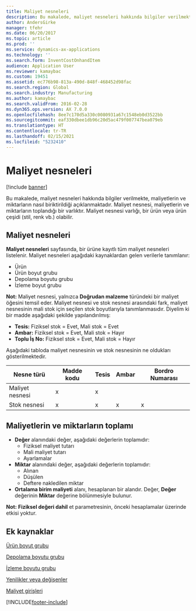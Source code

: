 ```yaml
---
title: Maliyet nesneleri
description: Bu makalede, maliyet nesneleri hakkında bilgiler verilmekte, maliyetlerin ve miktarların nasıl biriktirildiği açıklanmaktadır. Maliyet nesnesi, maliyetlerin ve miktarların toplandığı bir varlıktır. Maliyet nesnesi varlığı, bir ürün veya ürün çeşidi (stil, renk vb.) olabilir.
author: AndersGirke
manager: tfehr
ms.date: 06/20/2017
ms.topic: article
ms.prod: ''
ms.service: dynamics-ax-applications
ms.technology: ''
ms.search.form: InventCostOnhandItem
audience: Application User
ms.reviewer: kamaybac
ms.custom: 19451
ms.assetid: ec776b98-813a-490d-848f-468452d98fac
ms.search.region: Global
ms.search.industry: Manufacturing
ms.author: kamaybac
ms.search.validFrom: 2016-02-28
ms.dyn365.ops.version: AX 7.0.0
ms.openlocfilehash: 8ee7c170d5a330c0080931a67c1548eb0d3522bb
ms.sourcegitcommit: eaf330dbee1db96c20d5ac479f007747bea079eb
ms.translationtype: HT
ms.contentlocale: tr-TR
ms.lasthandoff: 02/15/2021
ms.locfileid: "5232410"
---
```

# <a name="cost-objects"></a>Maliyet nesneleri

[!include [banner](../includes/banner.md)]

Bu makalede, maliyet nesneleri hakkında bilgiler verilmekte, maliyetlerin ve miktarların nasıl biriktirildiği açıklanmaktadır. Maliyet nesnesi, maliyetlerin ve miktarların toplandığı bir varlıktır. Maliyet nesnesi varlığı, bir ürün veya ürün çeşidi (stil, renk vb.) olabilir.  

## <a name="cost-objects"></a>Maliyet nesneleri

**Maliyet nesneleri** sayfasında, bir ürüne kayıtlı tüm maliyet nesneleri listelenir. Maliyet nesneleri aşağıdaki kaynaklardan gelen verilerle tanımlanır:

-   Ürün
-   Ürün boyut grubu
-   Depolama boyutu grubu
-   İzleme boyut grubu

**Not:** Maliyet nesnesi, yalnızca **Doğrudan malzeme** türündeki bir maliyet öğesini temsil eder. Maliyet nesnesi ve stok nesnesi arasındaki fark, maliyet nesnesinin mali stok için seçilen stok boyutlarıyla tanımlanmasıdır. Diyelim ki bir madde aşağıdaki şekilde yapılandırılmış:

-   **Tesis:** Fiziksel stok = Evet, Mali stok = Evet
-   **Ambar:** Fiziksel stok = Evet, Mali stok = Hayır
-   **Toplu İş No:** Fiziksel stok = Evet, Mali stok = Hayır

Aşağıdaki tabloda maliyet nesnesinin ve stok nesnesinin ne oldukları gösterilmektedir.

| Nesne türü      | Madde kodu | Tesis | Ambar | Bordro Numarası |
|------------------|-------------|------|-----------|-----------|
| Maliyet nesnesi      | x           | x    |           |           |
| Stok nesnesi | x           | x    |  x        | x         |

## <a name="accumulation-of-costs-and-quantities"></a>Maliyetlerin ve miktarların toplamı
-   **Değer** alanındaki değer, aşağıdaki değerlerin toplamıdır:
    -   Fiziksel maliyet tutarı
    -   Mali maliyet tutarı
    -   Ayarlamalar
-   **Miktar** alanındaki değer, aşağıdaki değerlerin toplamıdır:
    -   Alınan
    -   Düşülen
    -   Deftere nakledilen miktar
-   **Ortalama birim maliyeti** alanı, hesaplanan bir alandır. Değer, **Değer** değerinin **Miktar** değerine bölünmesiyle bulunur.

**Not:** **Fiziksel değeri dahil** et parametresinin, önceki hesaplamalar üzerinde etkisi yoktur.

<a name="additional-resources"></a>Ek kaynaklar
--------

[Ürün boyut grubu](https://technet.microsoft.com/library/aa499382.aspx)

[Depolama boyutu grubu](https://technet.microsoft.com/library/hh209317.aspx)

[İzleme boyutu grubu](https://technet.microsoft.com/library/hh209465.aspx)

[Yenilikler veya değişenler](../../fin-and-ops/get-started/whats-new-changed.md)

[Maliyet girişleri](cost-entries.md)





[!INCLUDE[footer-include](../../includes/footer-banner.md)]